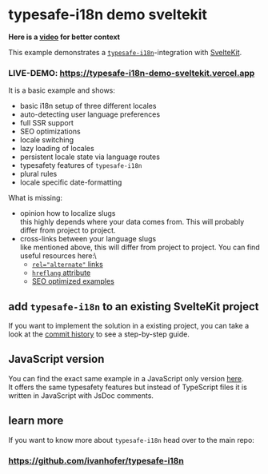 # typesafe-i18n demo sveltekit

**Here is a [video](https://www.youtube.com/watch?v=C6O5pMMMTG0) for better context**

This example demonstrates a [`typesafe-i18n`](https://github.com/ivanhofer/typesafe-i18n)-integration with [SvelteKit](https://kit.svelte.dev/).

### LIVE-DEMO: https://typesafe-i18n-demo-sveltekit.vercel.app

It is a basic example and shows:

-  basic i18n setup of three different locales
-  auto-detecting user language preferences
-  full SSR support
-  SEO optimizations
-  locale switching
-  lazy loading of locales
-  persistent locale state via language routes
-  typesafety features of `typesafe-i18n`
-  plural rules
-  locale specific date-formatting

What is missing:

-  opinion how to localize slugs\
   this highly depends where your data comes from. This will probably differ from project to project.
-  cross-links between your language slugs\
   like mentioned above, this will differ from project to project. You can find useful resources here:\
   -  [`rel="alternate"` links](https://developer.mozilla.org/en-US/docs/Web/HTML/Attributes/rel#attr-alternate)
   -  [`hreflang` attribute](https://developer.mozilla.org/de/docs/Web/HTML/Element/a#attr-hreflang)
   -  [SEO optimized examples](https://developers.google.com/search/docs/advanced/crawling/localized-versions)

## add `typesafe-i18n` to an existing SvelteKit project

If you want to implement the solution in a existing project, you can take a look at the [commit history](https://github.com/ivanhofer/typesafe-i18n-demo-sveltekit/commits/main) to see a step-by-step guide.

## JavaScript version

You can find the exact same example in a JavaScript only version [here](https://github.com/ivanhofer/typesafe-i18n-demo-sveltekit-jsdoc).\
It offers the same typesafety features but instead of TypeScript files it is written in JavaScript with JsDoc comments.

## learn more

If you want to know more about `typesafe-i18n` head over to the main repo:

### https://github.com/ivanhofer/typesafe-i18n
